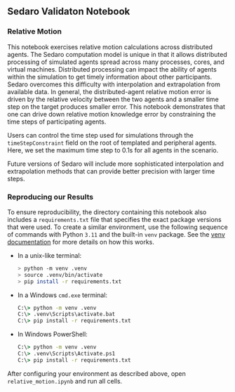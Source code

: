 ## Sedaro Validaton Notebook
### Relative Motion

This notebook exercises relative motion calculations across distributed agents. The Sedaro computation model is unique in that it allows distributed processing of simulated agents spread across many processes, cores, and virtual machines. Distributed processing can impact the ability of agents within the simulation to get timely information about other participants. Sedaro overcomes this difficulty with interpolation and extrapolation from available data. In general, the distributed-agent relative motion error is driven by the relative velocity between the two agents and a smaller time step on the target produces smaller error. This notebook demonstrates that one can drive down relative motion knowledge error by constraining the time steps of participating agents.

Users can control the time step used for simulations through the `timeStepConstraint` field on the root of templated and peripheral agents. Here, we set the maximum time step to 0.1s for all agents in the scenario.

Future versions of Sedaro will include more sophisticated interpolation and extrapolation methods that can provide better precision with larger time steps.


### Reproducing our Results

To ensure reproducibility, the directory containing this notebook also includes a `requirements.txt` file that specifies the exact package versions that were used. To create a similar environment, use the following sequence of commands with Python `3.11` and the built-in `venv` package. See the [venv documentation](https://docs.python.org/3/library/venv.html) for more details on how this works.

- In a unix-like terminal:

    ```bash
    > python -m venv .venv
    > source .venv/bin/activate
    > pip install -r requirements.txt
    ```

- In a Windows `cmd.exe` terminal:
    ```bat
    C:\> python -m venv .venv
    C:\> .venv\Scripts\activate.bat
    C:\> pip install -r requirements.txt
    ```

- In Windows PowerShell:

    ```bat
    C:\> python -m venv .venv
    C:\> .venv\Scripts\Activate.ps1
    C:\> pip install -r requirements.txt
    ```

After configuring your environment as described above, open `relative_motion.ipynb` and run all cells.
